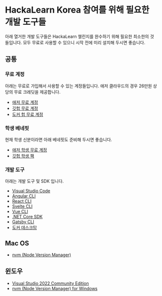 # HackaLearn Korea 참여를 위해 필요한 개발 도구들 #

아래 열거한 개발 도구들은 HackaLearn 챌린지를 완수하기 위해 필요한 최소한의 것들입니다. 모두 무료로 사용할 수 있으니 시작 전에 미리 설치해 두시면 좋습니다.


## 공통 ##

### 무료 계정 ###

아래는 무료로 가입해서 사용할 수 있는 계정들입니다. 애저 클라우드의 경우 26만원 상당의 무료 크레딧을 제공합니다.

* [애저 무료 계정](https://azure.microsoft.com/ko-kr/free/?WT.mc_id=dotnet-47615-juyoo&ocid=AID3035086)
* [깃헙 무료 계정](https://github.com/signup)
* [도커 헙 무료 계정](https://hub.docker.com/)


### 학생 베네핏 ###

현재 학생 신분이라면 아래 베네핏도 준비해 두시면 좋습니다.

* [애저 학생 무료 계정](https://azure.microsoft.com/ko-kr/free/students/?WT.mc_id=dotnet-47615-juyoo&ocid=AID3035086)
* [깃헙 학생 팩](https://education.github.com/pack)


### 개발 도구 ###

아래는 개발 도구 및 SDK 입니다.

* [Visual Studio Code](https://code.visualstudio.com/?WT.mc_id=dotnet-47615-juyoo&ocid=AID3035086)
* [Angular CLI](https://cli.angular.io)
* [React CLI](https://github.com/facebook/create-react-app)
* [Svelte CLI](https://wmzy.github.io/svelte-cli/)
* [Vue CLI](https://cli.vuejs.org)
* [.NET Core SDK](https://dotnet.microsoft.com/download?WT.mc_id=dotnet-47615-juyoo&ocid=AID3035086)
* [Gatsby CLI](https://www.gatsbyjs.com/docs/reference/gatsby-cli/)
* [도커 데스크탑](https://www.docker.com/products/docker-desktop)


## Mac OS ##

* [nvm (Node Version Manager)](https://github.com/nvm-sh/nvm)


## 윈도우 ##

* [Visual Studio 2022 Community Edition](https://visualstudio.microsoft.com/vs/?WT.mc_id=dotnet-47615-juyoo&ocid=AID3035086)
* [nvm (Node Version Manager) for Windows](https://github.com/coreybutler/nvm-windows)
